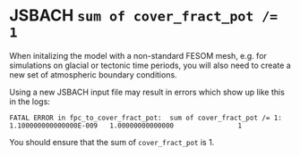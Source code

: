 # JSBACH `sum of cover_fract_pot /= 1`

When initalizing the model with a non-standard FESOM mesh, e.g. for simulations on glacial or tectonic time periods, you will also
need to create a new set of atmospheric boundary conditions.

Using a new JSBACH input file may result in errors which show up like this in the logs:

```
FATAL ERROR in fpc_to_cover_fract_pot:  sum of cover_fract_pot /= 1:   1.100000000000000E-009   1.00000000000000                1
```

You should ensure that the sum of `cover_fract_pot` is 1.
